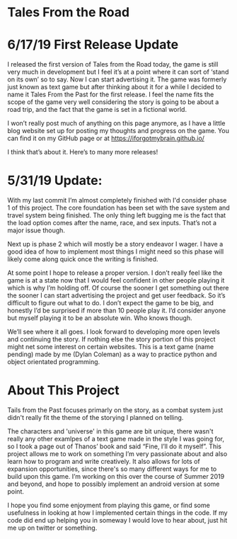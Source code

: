 # Tales From the Road

# 6/17/19 First Release Update

I released the first version of Tales from the Road today, the game is still very much in development but I feel it’s at a point where it can sort of ‘stand on its own’ so to say. Now I can start advertising it. The game was formerly just known as text game but after thinking about it for a while I decided to name it Tales From the Past for the first release. I feel the name fits the scope of the game very well considering the story is going to be about a road trip, and the fact that the game is set in a fictional world.

I won’t really post much of anything on this page anymore, as I have a little blog website set up for posting my thoughts and progress on the game. You can find it on my GitHub page or at https://iforgotmybrain.github.io/

I think that’s about it. Here’s to many more releases!


# 5/31/19 Update:
With my last commit I’m almost completely finished with I'd consider phase 1 of this project. The core foundation has been set with the save system and travel system being finished. The only thing left bugging me is the fact that the load option comes after the name, race, and sex inputs. That’s not a major issue though.

Next up is phase 2 which will mostly be a story endeavor I wager. I have a good idea of how to implement most things I might need so this phase will likely come along quick once the writing is finished.

At some point I hope to release a proper version. I don’t really feel like the game is at a state now that I would feel confident in other people playing it which is why I’m holding off. Of course the sooner I get something out there the sooner I can start advertising the project and get user feedback. So it’s difficult to figure out what to do. I don’t expect the game to be big, and honestly I’d be surprised if more than 10 people play it. I’d consider anyone but myself playing it to be an absolute win. Who knows though.

We’ll see where it all goes. I look forward to developing more open levels and continuing the story. If nothing else the story portion of this project might net some interest on certain websites.
This is a text game (name pending) made by me (Dylan Coleman) as a way to practice python and object orientated programming. 


# About This Project
Tails from the Past focuses primarly on the story, as a combat system just didn't really fit the theme of the storying I planned on telling. 

The characters and 'universe' in this game are bit unique, there wasn't really any other examlpes of a text game made in the style I was going for, so I took a page out of Thanos’ book and said “Fine, I’ll do it myself”. 
This project allows me to work on something I’m very passionate about and also learn how to program and write creatively. It also allows for lots of expansion opportunities, since there's so many different ways for me to build upon this game.
I’m working on this over the course of Summer 2019 and beyond, and hope to possibly implement an android version at some point.

I hope you find some enjoyment from playing this game, or find some usefulness in looking at how I implemented certain things in the code. If my code did end up helping you in someway I would love to hear about, just hit me up on twitter or something.
